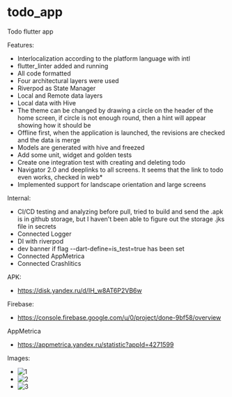 # todo_app

Todo flutter app

Features:
   - Interlocalization according to the platform language with intl
   - flutter_linter added and running
   - All code formatted
   - Four architectural layers were used
   - Riverpod as State Manager
   - Local and Remote data layers
   - Local data with Hive
   - The theme can be changed by drawing a circle on the header of the home screen, if circle is not enough round, then a hint will appear showing how it should be
   - Offline first, when the application is launched, the revisions are checked and the data is merge
   - Models are generated with hive and freezed
   - Add some unit, widget and golden tests
   - Create one integration test with creating and deleting todo
   - Navigator 2.0 and deeplinks to all screens. It seems that the link to todo even works, checked in web*
   - Implemented support for landscape orientation and large screens 

Internal:
   - CI/CD testing and analyzing before pull, tried to build and send the .apk is in github storage, but I haven't been able to figure out the storage .jks file in secrets
   - Connected Logger
   - DI with riverpod
   - dev banner if flag --dart-define=is_test=true has been set
   - Connected AppMetrica 
   - Connected Crashlitics

APK:
   - https://disk.yandex.ru/d/IH_w8AT6P2VB6w

Firebase:
   - https://console.firebase.google.com/u/0/project/done-9bf58/overview

AppMetrica
   - https://appmetrica.yandex.ru/statistic?appId=4271599

Images:
   - ![1](https://user-images.githubusercontent.com/74249484/183281965-5e93414e-fcd7-4c40-ab2a-ecdc2bc84253.png)
   - ![2](https://user-images.githubusercontent.com/74249484/183281981-3de0862a-e01e-497c-b330-a940659efe7c.png)
   - ![3](https://user-images.githubusercontent.com/74249484/183281983-570ab4e6-e2eb-4590-9d3d-677d2cd9d71c.png)
